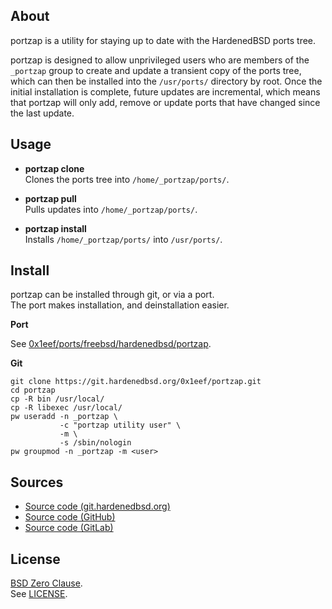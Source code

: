 ## About

portzap is a utility for staying up to date with the
HardenedBSD ports tree.

portzap is designed to allow unprivileged users who are members
of the `_portzap` group to create and update a transient copy of
the ports tree, which can then be installed into the `/usr/ports/`
directory by root.  Once the initial installation is complete,
future updates are incremental, which means that portzap will
only add, remove or update ports that have changed since the last
update.

## Usage

* __portzap clone__ <br>
  Clones the ports tree into `/home/_portzap/ports/`.

* __portzap pull__ <br>
  Pulls updates into `/home/_portzap/ports/`.

* __portzap install__ <br>
  Installs `/home/_portzap/ports/` into `/usr/ports/`. <br>

## Install

portzap can be installed through git, or via a port. <br>
The port makes installation, and deinstallation easier.

__Port__ <br>

See [0x1eef/ports/freebsd/hardenedbsd/portzap](https://git.hardenedbsd.org/0x1eef/ports/-/tree/main/freebsd/hardenedbsd/portzap).

__Git__ <br>

```
git clone https://git.hardenedbsd.org/0x1eef/portzap.git
cd portzap
cp -R bin /usr/local/
cp -R libexec /usr/local/
pw useradd -n _portzap \
           -c "portzap utility user" \
           -m \
           -s /sbin/nologin
pw groupmod -n _portzap -m <user>
```

## Sources

* [Source code (git.hardenedbsd.org)](https://git.hardenedbsd.org/0x1eef/portzap)
* [Source code (GitHub)](https://github.com/0x1eef/portzap)
* [Source code (GitLab)](https://gitlab.com/0x1eef/portzap)

## License

[BSD Zero Clause](https://choosealicense.com/licenses/0bsd/). <br>
See [LICENSE](./LICENSE).
